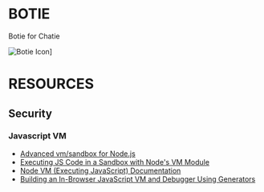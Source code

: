 # BOTIE

Botie for Chatie

![Botie Icon](https://chatie.github.io/botie/images/botie-logo.png)]

# RESOURCES

## Security

### Javascript VM

* [Advanced vm/sandbox for Node.js](https://github.com/patriksimek/vm2)
* [Executing JS Code in a Sandbox with Node's VM Module](https://60devs.com/executing-js-code-with-nodes-vm-module.html)
* [Node VM (Executing JavaScript) Documentation](https://nodejs.org/api/vm.html)
* [Building an In-Browser JavaScript VM and Debugger Using Generators](https://amasad.me/js-debugger)